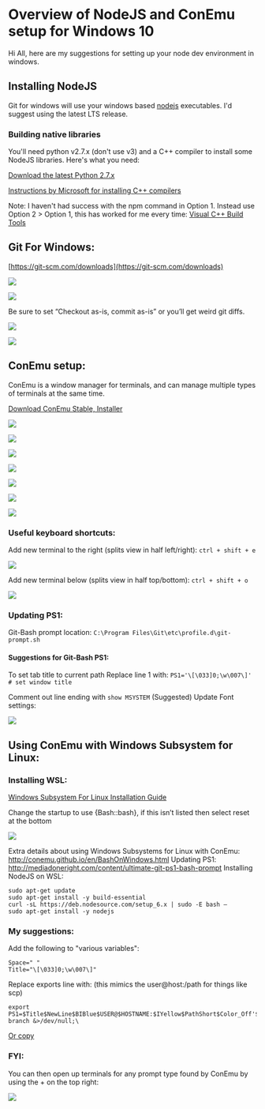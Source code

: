 # Overview of NodeJS and ConEmu setup for Windows 10

Hi All, here are my suggestions for setting up your node dev environment in windows.

## Installing NodeJS

Git for windows will use your windows based [nodejs](https://nodejs.org/en/) executables. I'd suggest using the latest LTS release.

### Building native libraries

You'll need python v2.7.x (don't use v3) and a C++ compiler to install some NodeJS libraries. Here's what you need:

[Download the latest Python 2.7.x](https://www.python.org/downloads/)

[Instructions by Microsoft for installing C++ compilers](https://github.com/Microsoft/nodejs-guidelines/blob/master/windows-environment.md#compiling-native-addon-modules)

Note: I haven't had success with the npm command in Option 1. Instead use Option 2 > Option 1, this has worked for me every time: [Visual C++ Build Tools](http://go.microsoft.com/fwlink/?LinkId=691126)

## Git For Windows:

[https://git-scm.com/downloads](https://git-scm.com/downloads)

![](git-bash-1.png)

![](git-bash-2.png)

Be sure to set “Checkout as-is, commit as-is” or you’ll get weird git diffs.

![](git-bash-3.png)

![](git-bash-4.png)

## ConEmu setup:
ConEmu is a window manager for terminals, and can manage multiple types of terminals at the same time.

[Download ConEmu Stable, Installer](https://conemu.github.io/)

![](conemu-1.png)

![](conemu-2.png)

![](conemu-3.png)

![](conemu-4.png)

![](conemu-5.png)

![](conemu-6.png)

![](conemu-7.png)


### Useful keyboard shortcuts:
Add new terminal to the right (splits view in half left/right): `ctrl + shift + e`

![](conemu-split-horizontal.png)

Add new terminal below (splits view in half top/bottom): `ctrl + shift + o`

![](conemu-split-vertical.png)

### Updating PS1:

Git-Bash prompt location: `C:\Program Files\Git\etc\profile.d\git-prompt.sh`

#### Suggestions for Git-Bash PS1:

To set tab title to current path Replace line 1 with: `PS1='\[\033]0;\w\007\]' # set window title`

Comment out line ending with `show MSYSTEM`
(Suggested) Update Font settings:

![](conemu-8.png)

## Using ConEmu with Windows Subsystem for Linux:

### Installing WSL:
[Windows Subsystem For Linux Installation Guide](https://msdn.microsoft.com/en-us/commandline/wsl/install_guide)

Change the startup to use {Bash::bash}, if this isn’t listed then select reset at the bottom

![](conemu-9.png)

Extra details about using Windows Subsystems for Linux with ConEmu:
http://conemu.github.io/en/BashOnWindows.html
Updating PS1:
http://mediadoneright.com/content/ultimate-git-ps1-bash-prompt
Installing NodeJS on WSL:

```
sudo apt-get update
sudo apt-get install -y build-essential
curl -sL https://deb.nodesource.com/setup_6.x | sudo -E bash –
sudo apt-get install -y nodejs
```

### My suggestions:
Add the following to "various variables":

```
Space=" "
Title="\[\033]0;\w\007\]"
```

Replace exports line with: (this mimics the user@host:/path for things like scp)

```
export PS1=$Title$NewLine$BIBlue$USER@$HOSTNAME:$IYellow$PathShort$Color_Off'$(git branch &>/dev/null;\
```

[Or copy](.bash_aliases)

### FYI:
You can then open up terminals for any prompt type found by ConEmu by using the + on the top right:

![](conemu-10.png)